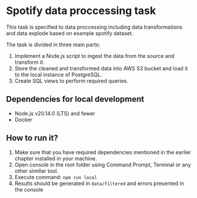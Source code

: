 # Spotify data proccessing task

This task is specified to data proccessing including data transformations and data explode based on example spotify dataset.

The task is divided in three main parts:

1. Implement a Node.js script to ingest the data from the source and transform it.
2. Store the cleaned and transformed data into AWS S3 bucket and load it to the local instance of PostgreSQL.
3. Create SQL views to perform required queries.

## Dependencies for local development

- Node.js v20.14.0 (LTS) and fewer
- Docker

## How to run it?

1. Make sure that you have required dependencies mentioned in the earlier chapter installed in your machine.
2. Open console in the root folder using Command Prompt, Terminal or any other simillar tool.
3. Execute command: `npm run local`
4. Results should be generated in `data/filtered` and errors presented in the console
